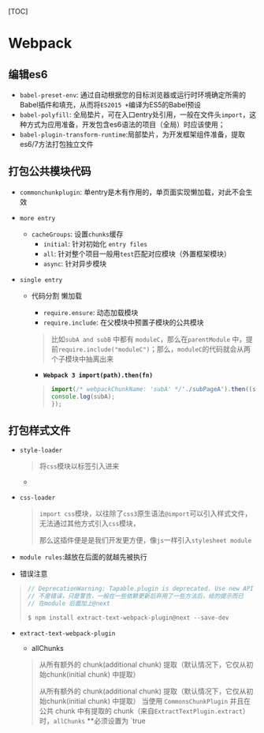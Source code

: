 [TOC]

# Webpack 

## 编辑es6

- `babel-preset-env`: 通过自动根据您的目标浏览器或运行时环境确定所需的Babel插件和填充，从而将`ES2015 +`编译为ES5的Babel预设
- `babel-polyfill`: 全局垫片，可在入口entry处引用，一般在文件头`import`，这种方式为应用准备，开发包含es6语法的项目（全局）时应该使用；
- `babel-plugin-transform-runtime`:局部垫片，为开发框架组件准备，提取es6/7方法打包独立文件


## 打包公共模块代码

- `commonchunkplugin`:  单entry是木有作用的，单页面实现懒加载，对此不会生效

- `more entry`

  - `cacheGroups`: 设置`chunks`缓存
    - `initial`: 针对初始化 `entry files`
    - `all`: 针对整个项目一般用`test`匹配对应模块（外置框架模块）
    - `async`: 针对异步模块

- `single entry`

  - 代码分割 懒加载 

    - `require.ensure`: 动态加载模块
    - `require.include`: 在父模块中预置子模块的公共模块

    > 比如`subA and subB` 中都有 `moduleC`，那么在`parentModule` 中，提前`require.include("moduleC")`；那么，`moduleC`的代码就会从两个子模块中抽离出来

    - **`Webpack 3 import(path).then(fn)`**

    > ```js
    > import(/* webpackChunkName: 'subA' */'./subPageA').then((subA) => {
    > console.log(subA);
    > });
    > ```

## 打包样式文件

- `style-loader`

  > 将`css`模块以标签引入进来

  - ​

- `css-loader`

  > `import css`模块，以往除了`css3`原生语法`@import`可以引入样式文件，无法通过其他方式引入`css`模块，
  >
  > 那么这插件便是是我们开发更方便，像`js`一样引入`stylesheet module`


- `module rules`:越放在后面的就越先被执行


- 错误注意

> ```js
> // DeprecationWarning: Tapable.plugin is deprecated. Use new API on `.hooks` instead
> // 不是错误，只是警告，一般在一些依赖更新后弃用了一些方法后，给的提示而已
> // 在module 后面加上@next
>
> $ npm install extract-text-webpack-plugin@next --save-dev 
> ```

- `extract-text-webpack-plugin`

  - allChunks

  > 从所有额外的 chunk(additional chunk) 提取（默认情况下，它仅从初始chunk(initial chunk) 中提取）
  >
  > 从所有额外的 chunk(additional chunk) 提取（默认情况下，它仅从初始chunk(initial chunk) 中提取）
  > 当使用 `CommonsChunkPlugin` 并且在公共 chunk 中有提取的 chunk（来自`ExtractTextPlugin.extract`）时，`allChunks` **必须设置为 `true
